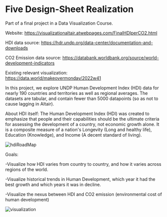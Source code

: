 # Five Design-Sheet Realization
Part of a final project in a Data Visualization Course.

Website: https://visualizationaltair.atwebpages.com/FinalHDIperCO2.html

HDI data source: https://hdr.undp.org/data-center/documentation-and-downloads

CO2 Emission data source: https://databank.worldbank.org/source/world-development-indicators

Existing relevant visualization: https://data.world/makeovermonday/2022w41

In this project, we explore UNDP Human Development Index (HDI) data for nearly 190 countries and territories as well as regional averages.
The datasets are tabular, and contain fewer than 5000 datapoints (so as not to cause lagging in Altair).

About HDI itself:
The Human Development Index (HDI) was created to emphasize that people and their capabilities should be the ultimate criteria for assessing the development of a country, not economic growth alone.
It is a composite measure of a nation's Longevity (Long and healthy life), Education (Knowledge), and Income (A decent standard of living).

![hdiRoadMap](https://user-images.githubusercontent.com/70742141/200241313-fd659cdb-0d64-4ebb-9de8-8e648d220cf6.png)

Goals:

-Visualize how HDI varies from country to country, and how it varies across regions of the world.

-Visualize historical trends in Human Development, which year it had the best growth and which years it was in decline.

-Visualize the nexus between HDI and CO2 emission (environmental cost of human development)


![visualization](https://user-images.githubusercontent.com/70742141/199972855-ebcaf8a3-10f3-4d56-973b-12b47dccfc9c.png)
